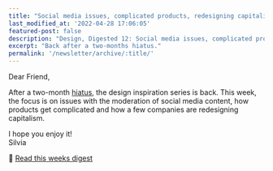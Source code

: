 ```yaml
---
title: "Social media issues, complicated products, redesigning capitalism"
last_modified_at: '2022-04-28 17:06:05'
featured-post: false
description: "Design, Digested 12: Social media issues, complicated products and redesigning capitalism."
excerpt: "Back after a two-months hiatus."
permalink: '/newsletter/archive/:title/'
---
```

Dear Friend,

After a two-month [hiatus](https://silviamaggidesign.com/photography/after-the-rain/), the design inspiration series is back. This week, the focus is on issues with the moderation of social media content, how products get complicated and how a few companies are redesigning capitalism.

<p class="detached">I hope you enjoy it!<br>
Silvia</p>

<p class="detached">🔗 <a href="https://silviamaggidesign.com/design-digested/social-media-content-moderation/">Read this weeks digest</a></p>